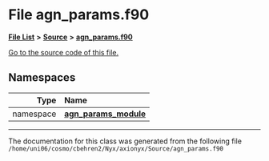 
# File agn\_params.f90


[**File List**](files.md) **>** [**Source**](dir_74389ed8173ad57b461b9d623a1f3867.md) **>** [**agn\_params.f90**](agn__params_8f90.md)

[Go to the source code of this file.](agn__params_8f90_source.md)












## Namespaces

| Type | Name |
| ---: | :--- |
| namespace | [**agn\_params\_module**](namespaceagn__params__module.md) <br> |















------------------------------
The documentation for this class was generated from the following file `/home/uni06/cosmo/cbehren2/Nyx/axionyx/Source/agn_params.f90`
